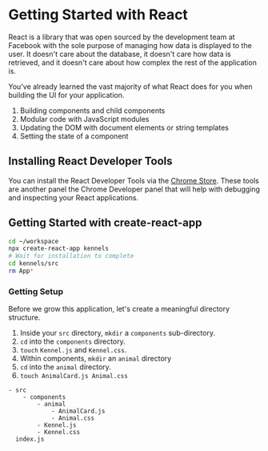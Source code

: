 # Getting Started with React

React is a library that was open sourced by the development team at Facebook with the sole purpose of managing how data is displayed to the user. It doesn't care about the database, it doesn't care how data is retrieved, and it doesn't care about how complex the rest of the application is.

You've already learned the vast majority of what React does for you when building the UI for your application.

1. Building components and child components
1. Modular code with JavaScript modules
1. Updating the DOM with document elements or string templates
1. Setting the state of a component

## Installing React Developer Tools

You can install the React Developer Tools via the [Chrome Store](https://chrome.google.com/webstore/detail/react-developer-tools/fmkadmapgofadopljbjfkapdkoienihi). These tools are another panel the Chrome Developer panel that will help with debugging and inspecting your React applications.

## Getting Started with create-react-app

```sh
cd ~/workspace
npx create-react-app kennels
# Wait for installation to complete
cd kennels/src
rm App*
```

### Getting Setup

Before we grow this application, let's create a meaningful directory structure.

1. Inside your `src` directory, `mkdir` a `components` sub-directory.
2. `cd` into the `components` directory.
3. `touch` `Kennel.js` and `Kennel.css`.
4. Within components, `mkdir` an `animal` directory
5. `cd` into the `animal` directory.
6. `touch AnimalCard.js Animal.css`

```
- src
    - components
        - animal
            - AnimalCard.js
            - Animal.css
        - Kennel.js
        - Kennel.css
  index.js

```
